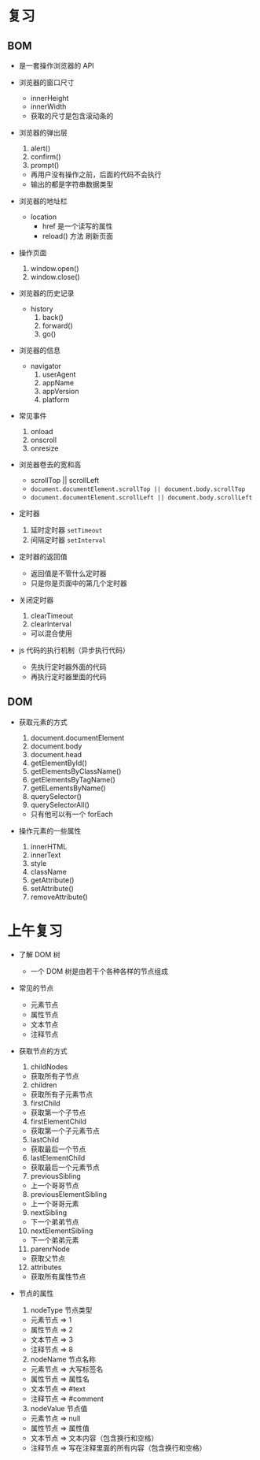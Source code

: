 # 复习

## BOM
  + 是一套操作浏览器的 API

- 浏览器的窗口尺寸
  + innerHeight
  + innerWidth
  + 获取的尺寸是包含滚动条的

- 浏览器的弹出层
  1. alert()
  2. confirm()
  3. prompt()
  + 再用户没有操作之前，后面的代码不会执行
  + 输出的都是字符串数据类型

- 浏览器的地址栏
  + location
    + href 是一个读写的属性
    + reload() 方法 刷新页面

- 操作页面
  1. window.open()
  2. window.close()

- 浏览器的历史记录
  + history
    1. back()
    2. forward()
    3. go()

- 浏览器的信息
  + navigator
    1. userAgent
    2. appName
    3. appVersion
    4. platform

- 常见事件
  1. onload
  2. onscroll
  3. onresize

- 浏览器卷去的宽和高
  + scrollTop || scrollLeft
  + `document.documentElement.scrollTop || document.body.scrollTop`
  + `document.documentElement.scrollLeft || document.body.scrollLeft`

- 定时器
  1. 延时定时器 `setTimeout`
  2. 间隔定时器 `setInterval`

- 定时器的返回值
  + 返回值是不管什么定时器
  + 只是你是页面中的第几个定时器

- 关闭定时器
  1. clearTimeout
  2. clearInterval
  + 可以混合使用

- js 代码的执行机制（异步执行代码）
  + 先执行定时器外面的代码
  + 再执行定时器里面的代码

## DOM

- 获取元素的方式
  1. document.documentElement
  2. document.body
  3. document.head
  4. getElementById()
  5. getElementsByClassName()
  6. getElementsByTagName()
  7. getELementsByName()
  8. querySelector()
  9. querySelectorAll()
    + 只有他可以有一个 forEach

- 操作元素的一些属性
  1. innerHTML
  2. innerText
  3. style
  4. className
  5. getAttribute()
  6. setAttribute()
  7. removeAttribute()

# 上午复习

- 了解 DOM 树
  + 一个 DOM 树是由若干个各种各样的节点组成

- 常见的节点
  + 元素节点
  + 属性节点
  + 文本节点
  + 注释节点

- 获取节点的方式
  1. childNodes
    + 获取所有子节点
  2. children
    + 获取所有子元素节点
  3. firstChild
    + 获取第一个子节点
  4. firstElementChild
    + 获取第一个子元素节点
  5. lastChild
    + 获取最后一个节点
  6. lastElementChild
    + 获取最后一个元素节点
  7. previousSibling
    + 上一个哥哥节点
  8. previousElementSibling
    + 上一个哥哥元素
  9. nextSibling
    + 下一个弟弟节点
  10. nextElementSibling
    + 下一个弟弟元素
  11. parenrNode
    + 获取父节点
  12. attributes
    + 获取所有属性节点

- 节点的属性
  1. nodeType 节点类型
    + 元素节点   =>   1
    + 属性节点   =>   2
    + 文本节点   =>   3
    + 注释节点   =>   8
  2. nodeName 节点名称
    + 元素节点   =>   大写标签名
    + 属性节点   =>   属性名
    + 文本节点   =>   #text
    + 注释节点   =>   #comment
  3. nodeValue 节点值
    + 元素节点   =>   null
    + 属性节点   =>   属性值
    + 文本节点   =>   文本内容（包含换行和空格）
    + 注释节点   =>   写在注释里面的所有内容（包含换行和空格）
